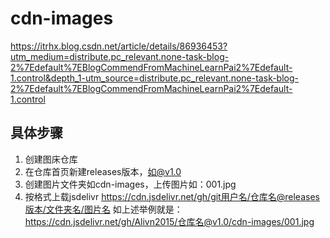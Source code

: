 # cdn-images
https://itrhx.blog.csdn.net/article/details/86936453?utm_medium=distribute.pc_relevant.none-task-blog-2%7Edefault%7EBlogCommendFromMachineLearnPai2%7Edefault-1.control&depth_1-utm_source=distribute.pc_relevant.none-task-blog-2%7Edefault%7EBlogCommendFromMachineLearnPai2%7Edefault-1.control

## 具体步骤
1. 创建图床仓库
2. 在仓库首页新建releases版本，如@v1.0
3. 创建图片文件夹如cdn-images，上传图片如：001.jpg
4. 按格式上载jsdelivr
https://cdn.jsdelivr.net/gh/git用户名/仓库名@releases版本/文件夹名/图片名
如上述举例就是：
https://cdn.jsdelivr.net/gh/Alivn2015/仓库名@v1.0/cdn-images/001.jpg